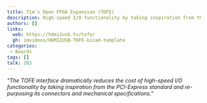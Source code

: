 ```yaml
---
title: Tim’s Open FPGA Expansion (TOFE)
description: High-speed I/O functionality by taking inspiration from the PCI-Express standard and re-purposing its connectors and mechanical specifications
authors: []
links:
  web: https://hdmi2usb.tv/tofe/
  gh: imvideos/HDMI2USB-TOFE-kicad-template
categories:
 - Boards
tags: []
talk: 203
---
```


*"The TOFE interface dramatically reduces the cost of high-speed I/O functionality by taking inspiration from the PCI-Express standard and re-purposing its connectors and mechanical specifications."*
